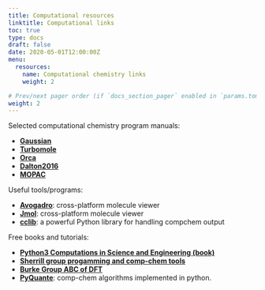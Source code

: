 ```yaml
---
title: Computational resources
linktitle: Computational links
toc: true
type: docs
draft: false
date: 2020-05-01T12:00:00Z
menu:
  resources:
    name: Computational chemistry links
    weight: 2

# Prev/next pager order (if `docs_section_pager` enabled in `params.toml`)
weight: 2
---
```


Selected computational chemistry program manuals:

*   [**Gaussian**](http://gaussian.com/man/)
*   [**Turbomole**](https://www.turbomole.org/)
*   [**Orca**](https://orcaforum.kofo.mpg.de/) 
*   [**Dalton2016**](https://daltonprogram.org/documentation/) 
*   [**MOPAC**](http://openmopac.net/manual/)

Useful tools/programs:

*   [**Avogadro**](https://avogadro.cc/): cross-platform molecule viewer
*   [**Jmol**](http://jmol.sourceforge.net/): cross-platform molecule viewer
*   [**cclib**](https://cclib.github.io/): a powerful Python library for handling compchem output

Free books and tutorials:

*   [**Python3 Computations in Science and Engineering (book)**](http://kitchingroup.cheme.cmu.edu/pycse/)
*   [**Sherrill group progamming and comp-chem tools**](http://vergil.chemistry.gatech.edu/resources/programming/index.html)
*   [**Burke Group ABC of DFT**](https://dft.uci.edu/research.php)
*   [**PyQuante**](http://pyquante.sourceforge.net/): comp-chem algorithms implemented in python.

